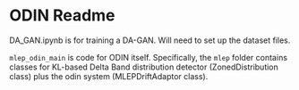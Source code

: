 # ODIN Readme

DA_GAN.ipynb is for training a DA-GAN. Will need to set up the dataset files.

`mlep_odin_main` is code for ODIN itself. Specifically, the `mlep` folder contains classes for KL-based Delta Band distribution detector (ZonedDistribution class) plus the odin system (MLEPDriftAdaptor class).
